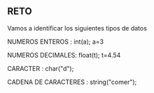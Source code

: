 ## RETO 
Vamos a identificar los siguientes tipos de datos

NUMEROS ENTEROS : int(a);
a=3

NUMEROS DECIMALES: float(t);
t=4.54

CARACTER : char("d");

CADENA DE CARACTERES : string("comer");
